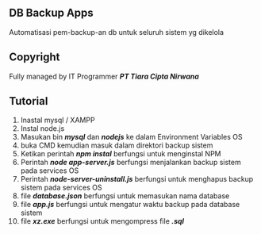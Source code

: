 ## DB Backup Apps
Automatisasi pem-backup-an db untuk seluruh sistem yg dikelola

## Copyright
Fully managed by IT Programmer ***PT Tiara Cipta Nirwana***

## Tutorial
1. Inastal mysql / XAMPP
2. Instal node.js
3. Masukan bin ***mysql*** dan ***nodejs*** ke dalam Environment Variables OS 
4. buka CMD kemudian masuk dalam direktori backup sistem
5. Ketikan perintah ***npm instal*** berfungsi untuk menginstal NPM
6. Perintah ***node app-server.js*** berfungsi menjalankan backup sistem pada services OS
7. Perintah ***node-server-uninstall.js*** berfungsi untuk menghapus backup sistem pada services OS
8. file ***database.json*** berfungsi untuk memasukan nama database
9. file ***app.js*** berfungsi untuk mengatur waktu backup pada database sistem
10. file ***xz.exe*** berfungsi untuk mengompress file ***.sql***
